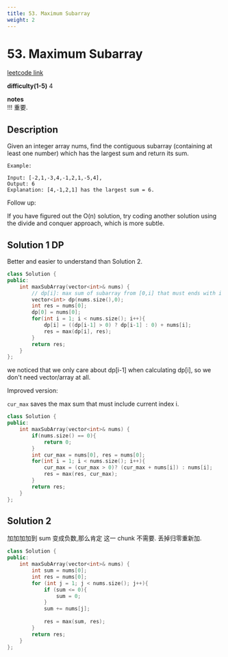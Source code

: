 ```yaml
---
title: 53. Maximum Subarray
weight: 2
---
```

# 53. Maximum Subarray
[leetcode link](https://leetcode.com/problems/maximum-subarray/)

**difficulty(1-5)** 
4

**notes**   
!!! 重要.

## Description
Given an integer array nums, find the contiguous subarray (containing at least one number) which has the largest sum and return its sum.
```
Example:

Input: [-2,1,-3,4,-1,2,1,-5,4],
Output: 6
Explanation: [4,-1,2,1] has the largest sum = 6.
```

Follow up:

If you have figured out the O(n) solution, try coding another solution using the divide and conquer approach, which is more subtle.

## Solution 1 DP 

Better and easier to understand than Solution 2.

```c++
class Solution {
public:
    int maxSubArray(vector<int>& nums) {
        // dp[i]: max sum of subarray from [0,i] that must ends with i
        vector<int> dp(nums.size(),0);
        int res = nums[0];
        dp[0] = nums[0];
        for(int i = 1; i < nums.size(); i++){
            dp[i] = ((dp[i-1] > 0) ? dp[i-1] : 0) + nums[i];
            res = max(dp[i], res);
        }
        return res;
    }
};
```

we noticed that we only care about dp[i-1] when calculating dp[i], so we don't need vector/array at all. 

Improved version:

`cur_max` saves the max sum that must include current index i.

```c++
class Solution {
public:
    int maxSubArray(vector<int>& nums) {
        if(nums.size() == 0){
            return 0;
        }
        int cur_max = nums[0], res = nums[0];
        for(int i = 1; i < nums.size(); i++){
            cur_max = (cur_max > 0)? (cur_max + nums[i]) : nums[i];
            res = max(res, cur_max);
        }
        return res;
    }
};
```

## Solution 2

加加加加到 sum 变成负数,那么肯定 这一 chunk 不需要. 丢掉归零重新加.

```c++
class Solution {
public:
    int maxSubArray(vector<int>& nums) {
        int sum = nums[0];
        int res = nums[0];
        for (int j = 1; j < nums.size(); j++){
            if (sum <= 0){
                sum = 0;
            }
            sum += nums[j];
        
            res = max(sum, res);
        }
        return res;
    }
};
```